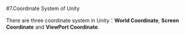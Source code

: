 #7.Coordinate System of Unity

There are three coordinate system in Unity：**World Coordinate**, **Screen Coordinate** and **ViewPort Coordinate**.
